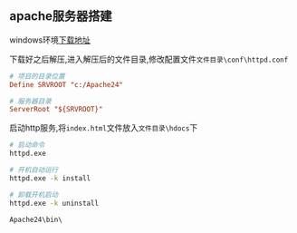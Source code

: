 ## apache服务器搭建

windows环境[下载地址](https://www.apachehaus.com/cgi-bin/download.plx)

下载好之后解压,进入解压后的文件目录,修改配置文件`文件目录\conf\httpd.conf`

```ini
# 项目的目录位置
Define SRVROOT "c:/Apache24"

# 服务器目录
ServerRoot "${SRVROOT}"
```

启动http服务,将`index.html`文件放入`文件目录\hdocs`下
```sh
# 启动命令
httpd.exe

# 开机自动运行
httpd.exe -k install

# 卸载开机启动
httpd.exe -k uninstall
```
`Apache24\bin\`

